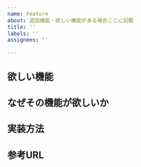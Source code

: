 ```yaml
---
name: Feature
about: 追加機能・欲しい機能がある場合ここに記載
title: ''
labels: ''
assignees: ''

---
```


## 欲しい機能
<!-- 例：bulmaの解説機能が欲しい -->

## なぜその機能が欲しいか
<!-- 例：Bootstrapより簡易的でモダンなCSSフレームワークでファンも増えるはずだが，日本語の解説が少なすぎるため -->

## 実装方法
<!-- 例：〇〇.comのナビゲーションにbulmaのメニューを追加して解説ページを作成していく -->

## 参考URL
